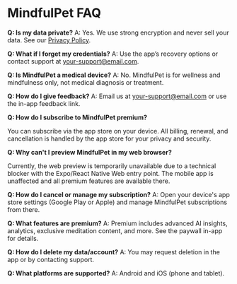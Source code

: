 # MindfulPet FAQ

**Q: Is my data private?**
A: Yes. We use strong encryption and never sell your data. See our [Privacy Policy](./PRIVACY.md).

**Q: What if I forget my credentials?**
A: Use the app’s recovery options or contact support at [your-support@email.com](mailto:your-support@email.com).

**Q: Is MindfulPet a medical device?**
A: No. MindfulPet is for wellness and mindfulness only, not medical diagnosis or treatment.

**Q: How do I give feedback?**
A: Email us at [your-support@email.com](mailto:your-support@email.com) or use the in-app feedback link.

**Q: How do I subscribe to MindfulPet premium?**

You can subscribe via the app store on your device. All billing, renewal, and cancellation is handled by the app store for your privacy and security.

**Q: Why can't I preview MindfulPet in my web browser?**

Currently, the web preview is temporarily unavailable due to a technical blocker with the Expo/React Native Web entry point. The mobile app is unaffected and all premium features are available there.

**Q: How do I cancel or manage my subscription?**
A: Open your device's app store settings (Google Play or Apple) and manage MindfulPet subscriptions from there.

**Q: What features are premium?**
A: Premium includes advanced AI insights, analytics, exclusive meditation content, and more. See the paywall in-app for details.

**Q: How do I delete my data/account?**
A: You may request deletion in the app or by contacting support.

**Q: What platforms are supported?**
A: Android and iOS (phone and tablet).
